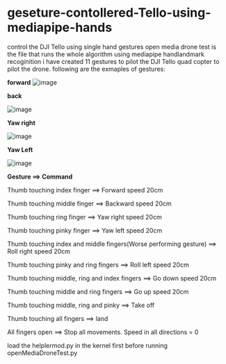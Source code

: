 # geseture-contollered-Tello-using-mediapipe-hands
control the DJI Tello using single hand gestures
open media drone test is the file that runs the whole algorithm
using mediapipe handlandmark recoginition i have created 11 gestures to pilot the DJI Tello quad copter to pilot the drone.
following are the exmaples of gestures:

**forward**
![image](https://user-images.githubusercontent.com/44557919/116989163-4884d180-acc9-11eb-9e10-e34de6d7e3d9.png)

**back**

![image](https://user-images.githubusercontent.com/44557919/116989215-5c303800-acc9-11eb-8942-5482b401f781.png)

**Yaw right**

![image](https://user-images.githubusercontent.com/44557919/116989280-766a1600-acc9-11eb-845c-3ac016e66e5f.png)

**Yaw Left**

![image](https://user-images.githubusercontent.com/44557919/116989326-841f9b80-acc9-11eb-9d3f-d9ed51de0bd0.png)

**Gesture	==> Command**

Thumb touching index finger	==> Forward speed 20cm

Thumb touching middle finger ==>	Backward speed 20cm

Thumb touching ring finger ==>	Yaw right speed 20cm

Thumb touching pinky finger ==>	Yaw left  speed 20cm

Thumb touching index and middle fingers(Worse performing gesture) ==>	Roll right speed 20cm

Thumb touching pinky and ring fingers	 ==> Roll left speed 20cm

Thumb touching middle, ring and index fingers ==>	Go down speed 20cm

Thumb touching middle and ring fingers	==> Go up speed 20cm

Thumb touching middle, ring and pinky ==>	Take off

Thumb touching all fingers	==> land

All fingers open	==> Stop all movements. Speed in all directions = 0


load the helplermod.py in the kernel first before running openMediaDroneTest.py

